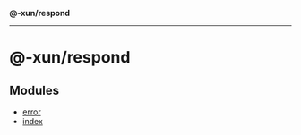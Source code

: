 **@-xun/respond**

***

# @-xun/respond

## Modules

- [error](error/README.md)
- [index](index/README.md)
